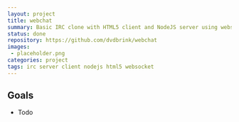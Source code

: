 ```yaml
---
layout: project
title: webchat
summary: Basic IRC clone with HTML5 client and NodeJS server using websockets.
status: done
repository: https://github.com/dvdbrink/webchat
images:
 - placeholder.png
categories: project
tags: irc server client nodejs html5 websocket
---
```


## Goals
* Todo
